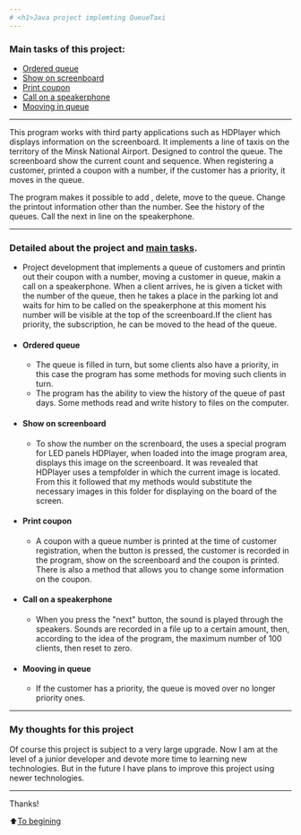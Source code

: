 ```yaml
---
# <h1>Java project implemting QueueTaxi 
---
```

### <h7>Main tasks of this project: 
  
  + [Ordered queue](https://github.com/LehaZhigimont/Taxi/blob/main/README.md#Ordered-queue)
  + [Show on screenboard](https://github.com/LehaZhigimont/Taxi/blob/main/README.md#Show-on-screenboard)
  + [Print coupon](https://github.com/LehaZhigimont/Taxi/blob/main/README.md#Print-coupon)
  + [Сall on a speakerphone](https://github.com/LehaZhigimont/Taxi/blob/main/README.md#Сall-on-a-speakerphone)
  + [Mooving in queue](https://github.com/LehaZhigimont/Taxi/blob/main/README.md#Mooving-in-queue)
  
---

<h7> This program works with third party applications such as HDPlayer which displays information on the screenboard. It implements a line of taxis on the territory of the Minsk National Airport. Designed to control the queue. The screenboard show the current count and sequence. When registering a customer, printed a coupon with a number, if the customer has a priority, it moves in the queue.
  
The program makes it possible to add , delete, move to the queue. Change the printout information other than the number. See the history of the queues. Call the next in line on the speakerphone.
  
---
### <h7> Detailed about the project and [main tasks](https://github.com/LehaZhigimont/Taxi/blob/main/README.md#Main-tasks-of-this-project).

+ Project development that implements a queue of customers and printin out their coupon with a number, moving a customer in queue, makin a call on a speakerphone. When a client arrives, he is given a ticket with the number of the queue, then he takes a place in the parking lot and waits for him to be called on the speakerphone at this moment his number will be visible at the top of the screenboard.If the client has priority, the subscription, he can be moved to the head of the queue.

+ #### Ordered queue
    + The queue is filled in turn, but some clients also have a priority, in this case the program has some methods for moving such clients in turn.
    + The program has the ability to view the history of the queue of past days. Some methods read and write history to files on the computer.
+ #### Show on screenboard
     + To show the number on the screnboard, the uses a special program for LED panels HDPlayer, when loaded into the image program area, displays this image on the screenboard. It was revealed that HDPlayer uses a tempfolder in which the current image is located. From this it followed that my methods would substitute the necessary images in this folder for displaying on the board of the screen.
+ #### Print coupon
     + A coupon with a queue number is printed at the time of customer registration, when the button is pressed, the customer is recorded in the program, show on the screenboard and the coupon is printed. There is also a method that allows you to change some information on the coupon.
+ #### Сall on a speakerphone
     + When you press the "next" button, the sound is played through the speakers. Sounds are recorded in a file up to a certain amount, then, according to the idea of the program, the maximum number of 100 clients, then reset to zero.
+ #### Mooving in queue
     + If the customer has a priority, the queue is moved over no longer priority ones.
 
 
---
### My thoughts for this project

Of course this project is subject to a very large upgrade. Now I am at the level of a junior developer and devote more time to learning new technologies. But in the future I have plans to improve this project using newer technologies.

---
Thanks!

:arrow_up:[To begining](https://github.com/LehaZhigimont/Taxi/blob/main/README.md#java-project-implemting-queuetaxi)
  
